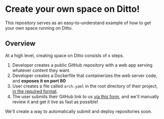 # Create your own space on Ditto!

This repository serves as an easy-to-understand example of how to get your
own space running on Ditto. 

## Overview

At a high level, creating space on Ditto consists of x steps.

1. Developer creates a public GitHub repository with a web app serving whatever content they want.
2. Developer creates a Dockerfile that containerizes the web server code, and **exposes it on port 80**
3. User creates a file called `arch.yaml` in the root directory of their project, [in the required format]().
4. The user submits their GitHub link to us [via this form](), and we'll manually review it and get it live as fast as possible!

We'll create a way to automatically submit and deploy repositories soon.




